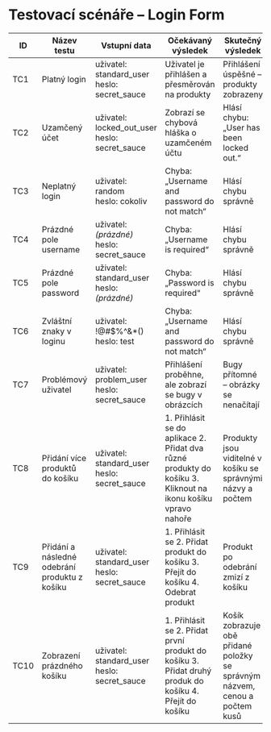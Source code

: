 # Testovací scénáře – Login Form

| ID  | Název testu             | Vstupní data                        | Očekávaný výsledek                                   | Skutečný výsledek                                 | Status |
|-----|--------------------------|-------------------------------------|------------------------------------------------------|---------------------------------------------------|--------|
| TC1 | Platný login             | uživatel: standard_user<br>heslo: secret_sauce | Uživatel je přihlášen a přesměrován na produkty      | Přihlášení úspěšné – produkty zobrazeny           | ✅ PASS |
| TC2 | Uzamčený účet            | uživatel: locked_out_user<br>heslo: secret_sauce | Zobrazí se chybová hláška o uzamčeném účtu           | Hlásí chybu: „User has been locked out.“          | ✅ PASS |
| TC3 | Neplatný login           | uživatel: random<br>heslo: cokoliv | Chyba: „Username and password do not match“          | Hlásí chybu správně                                | ✅ PASS |
| TC4 | Prázdné pole username    | uživatel: *(prázdné)*<br>heslo: secret_sauce | Chyba: „Username is required“                        | Hlásí chybu správně                                | ✅ PASS |
| TC5 | Prázdné pole password    | uživatel: standard_user<br>heslo: *(prázdné)* | Chyba: „Password is required“                        | Hlásí chybu správně                                | ✅ PASS |
| TC6 | Zvláštní znaky v loginu  | uživatel: !@#$%^&*()<br>heslo: test | Chyba: „Username and password do not match“          | Hlásí chybu správně                                | ✅ PASS |
| TC7 | Problémový uživatel      | uživatel: problem_user<br>heslo: secret_sauce | Přihlášení proběhne, ale zobrazí se bugy v obrázcích | Bugy přítomné – obrázky se nenačítají             | ❗BUG |
| TC8 | Přidání více produktů do košíku | uživatel: standard_user<br>heslo: secret_sauce | 1. Přihlásit se do aplikace 2. Přidat dva různé produkty do košíku 3. Kliknout na ikonu košíku vpravo nahoře | Produkty jsou viditelné v košíku se správnými názvy a počtem | ✅ Passed  | cart-add-multiple-top.png, cart-add-multiple-bottom.png |
| TC9 | Přidání a následné odebrání produktu z košíku | uživatel: standard_user<br>heslo: secret_sauce | 1. Přihlásit se 2. Přidat produkt do košíku 3. Přejít do košíku 4. Odebrat produkt | Produkt po odebrání zmizí z košíku | ✅ Passed | cart-remove.png |
| TC10 | 	Zobrazení prázdného košíku | uživatel: standard_user<br>heslo: secret_sauce | 1. Přihlásit se 2. Přidat první produkt do košíku 3. Přidat druhý produk do košíku 4. Přejít do košíku	| Košík zobrazuje obě přidané položky se správným názvem, cenou a počtem kusů | ✅ Passed | cart-icon-count.png |
